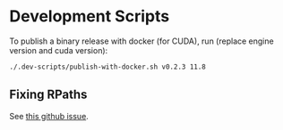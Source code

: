# Development Scripts

To publish a binary release with docker (for CUDA), run (replace engine version and cuda version):
```bash
./.dev-scripts/publish-with-docker.sh v0.2.3 11.8
```

## Fixing RPaths

See [this github issue](https://github.com/pytorch/builder/issues/468).
